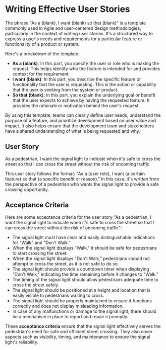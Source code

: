 # Writing Effective User Stories

The phrase "As a (blank), I want (blank) so that (blank)" is a template commonly used in Agile and user-centered design methodologies, particularly in the context of writing user stories. It's a structured way to express a user's needs and requirements for a particular feature or functionality of a product or system.

Here's a breakdown of the template:

- **As a (blank)**: In this part, you specify the user or role who is making the request. This helps identify who the feature is intended for and provides context for the requirement.
- **I want (blank)**: In this part, you describe the specific feature or functionality that the user is requesting. This is the action or capability that the user is seeking from the system or product.
- **So that (blank)**: In this part, you explain the underlying goal or benefit that the user expects to achieve by having the requested feature. It provides the rationale or motivation behind the user's request.

By using this template, teams can clearly define user needs, understand the purpose of a feature, and prioritize development based on user value and impact. It also helps ensure that the development team and stakeholders have a shared understanding of what is being requested and why.

## User Story

As a pedestrian, I want the signal light to indicate when it's safe to cross the street so that I can cross the street without the risk of oncoming traffic.

This user story follows the format: "As a (user role), I want (a certain feature) so that (a specific benefit or reason)." In this case, it's written from the perspective of a pedestrian who wants the signal light to provide a safe crossing opportunity.

## Acceptance Criteria

 Here are some acceptance criteria for the user story "As a pedestrian, I want the signal light to indicate when it's safe to cross the street so that I can cross the street without the risk of oncoming traffic":

- The signal light must have clear and easily distinguishable indications for "Walk" and "Don't Walk."
- When the signal light displays "Walk," it should be safe for pedestrians to start crossing the street.
- When the signal light displays "Don't Walk," pedestrians should not attempt to cross the street, as it is not safe to do so.
- The signal light should provide a countdown timer when displaying "Don't Walk," indicating the time remaining before it changes to "Walk."
- The timing of the signal light should allow pedestrians adequate time to cross the street safely.
- The signal light should be positioned at a height and location that is easily visible to pedestrians waiting to cross.
- The signal light should be properly maintained to ensure it functions correctly and does not display misleading information.
- In case of any malfunctions or damage to the signal light, there should be a mechanism in place to report and repair it promptly.

These **acceptance criteria** ensure that the signal light effectively serves the pedestrian's need for safe and efficient street crossing. They also cover aspects such as visibility, timing, and maintenance to ensure the signal light's reliability.
